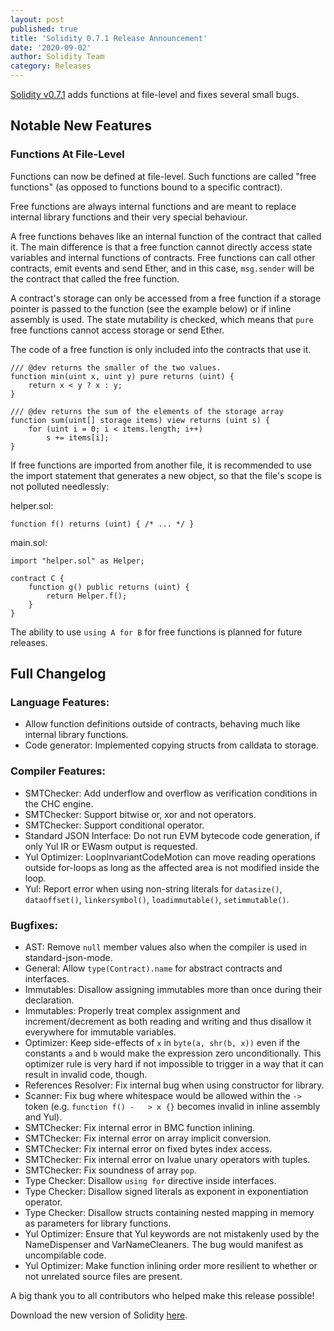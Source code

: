 ```yaml
---
layout: post
published: true
title: 'Solidity 0.7.1 Release Announcement'
date: '2020-09-02'
author: Solidity Team
category: Releases
---
```


[Solidity v0.7.1](https://github.com/ethereum/solidity/releases/tag/v0.7.1) adds functions at file-level and fixes several small bugs.


## Notable New Features 

### Functions At File-Level

Functions can now be defined at file-level. Such functions are called "free functions"
(as opposed to functions bound to a specific contract).

Free functions are always internal functions
and are meant to replace internal library functions and their very special behaviour.

A free functions behaves like an internal function of the contract that called it.
The main difference is that a free function cannot directly access state variables and internal
functions of contracts. Free functions can call other contracts, emit events
and send Ether, and in this case, ``msg.sender`` will be the contract that called the free function.

A contract's storage can only be accessed from a free function if a storage pointer is passed to the
function (see the example below) or if inline assembly is used. The state mutability is checked,
which means that ``pure`` free functions cannot access storage or send Ether.

The code of a free function is only included into the contracts that use it.

```solidity
/// @dev returns the smaller of the two values.
function min(uint x, uint y) pure returns (uint) {
    return x < y ? x : y;
}

/// @dev returns the sum of the elements of the storage array
function sum(uint[] storage items) view returns (uint s) {
    for (uint i = 0; i < items.length; i++)
        s += items[i];
}
```

If free functions are imported from another file, it is recommended to
use the import statement that generates a new object, so that the file's scope
is not polluted needlessly:

helper.sol:
```solidity
function f() returns (uint) { /* ... */ }
```

main.sol:
```solidity
import "helper.sol" as Helper;

contract C {
    function g() public returns (uint) {
        return Helper.f();
    }
}
```

The ability to use `using A for B` for free functions is planned for future releases.


## Full Changelog

### Language Features:
 * Allow function definitions outside of contracts, behaving much like internal library functions.
 * Code generator: Implemented copying structs from calldata to storage.

### Compiler Features:
 * SMTChecker: Add underflow and overflow as verification conditions in the CHC engine.
 * SMTChecker: Support bitwise or, xor and not operators.
 * SMTChecker: Support conditional operator.
 * Standard JSON Interface: Do not run EVM bytecode code generation, if only Yul IR or EWasm output is requested.
 * Yul Optimizer: LoopInvariantCodeMotion can move reading operations outside for-loops as long as the affected area is not modified inside the loop.
 * Yul: Report error when using non-string literals for ``datasize()``, ``dataoffset()``, ``linkersymbol()``, ``loadimmutable()``, ``setimmutable()``.


### Bugfixes:
 * AST: Remove ``null`` member values also when the compiler is used in standard-json-mode.
 * General: Allow `type(Contract).name` for abstract contracts and interfaces.
 * Immutables: Disallow assigning immutables more than once during their declaration.
 * Immutables: Properly treat complex assignment and increment/decrement as both reading and writing and thus disallow it everywhere for immutable variables.
 * Optimizer: Keep side-effects of ``x`` in ``byte(a, shr(b, x))`` even if the constants ``a`` and ``b`` would make the expression zero unconditionally. This optimizer rule is very hard if not impossible to trigger in a way that it can result in invalid code, though.
 * References Resolver: Fix internal bug when using constructor for library.
 * Scanner: Fix bug where whitespace would be allowed within the ``->`` token (e.g. ``function f() -   > x {}`` becomes invalid in inline assembly and Yul).
 * SMTChecker: Fix internal error in BMC function inlining.
 * SMTChecker: Fix internal error on array implicit conversion.
 * SMTChecker: Fix internal error on fixed bytes index access.
 * SMTChecker: Fix internal error on lvalue unary operators with tuples.
 * SMTChecker: Fix soundness of array ``pop``.
 * Type Checker: Disallow ``using for`` directive inside interfaces.
 * Type Checker: Disallow signed literals as exponent in exponentiation operator.
 * Type Checker: Disallow structs containing nested mapping in memory as parameters for library functions.
 * Yul Optimizer: Ensure that Yul keywords are not mistakenly used by the NameDispenser and VarNameCleaners. The bug would manifest as uncompilable code.
 * Yul Optimizer: Make function inlining order more resilient to whether or not unrelated source files are present.




A big thank you to all contributors who helped make this release possible!

Download the new version of Solidity [here](https://github.com/ethereum/solidity/releases/tag/v0.7.1).
